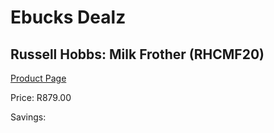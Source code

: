
# Ebucks Dealz
## Russell Hobbs: Milk Frother (RHCMF20)
[Product Page](https://www.ebucks.com/web/shop/productSelected.do?prodId=801741759&catId=714962196)

Price: R879.00

Savings: 


	